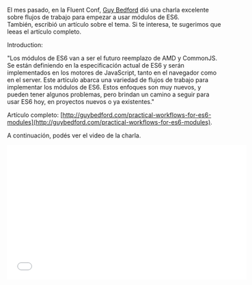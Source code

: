 <!--
layout: post
title: Flujos de trabajo para usar módulos de ES6, Fluent 2014
date: 2014-05-27T07:18:47.847Z
comments: true
published: true
keywords: JavaScript, ES6, modules
description: Post about modules
categories: modules, talks
authorName: Jaydson Gomes
authorLink: http://twitter.com/jaydson
authorDescription: JavaScript enthusiast - FrontEnd Engineer at Terra Networks - BrazilJS and RSJS curator
authorPicture: https://pbs.twimg.com/profile_images/453720347620032512/UM2nE21c_400x400.jpeg
-->
<!--more-->
El mes pasado, en la Fluent Conf, [Guy Bedford](https://twitter.com/guybedford) dió una charla excelente sobre flujos de trabajo para empezar a usar módulos de ES6.  
También, escribió un artículo sobre el tema. Si te interesa, te sugerimos que leeas el artículo completo.

Introduction:

"Los módulos de ES6 van a ser el futuro reemplazo de AMD y CommonJS. Se están definiendo en la especificación actual de ES6 y serán implementados en los motores de JavaScript, tanto en el navegador como en el server. Este artículo abarca una variedad de flujos de trabajo para implementar los módulos de ES6. Estos enfoques son muy nuevos, y pueden tener algunos problemas, pero brindan un camino a seguir para usar ES6 hoy, en proyectos nuevos o ya existentes."  

Artículo completo: [http://guybedford.com/practical-workflows-for-es6-modules](http://guybedford.com/practical-workflows-for-es6-modules).  

A continuación, podés ver el video de la charla.  
<iframe width="560" height="315" src="//www.youtube.com/embed/0VUjM-jJf2U" frameborder="0" allowfullscreen></iframe>
